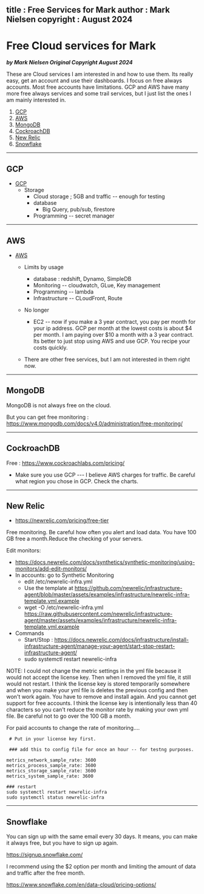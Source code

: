 
title : Free Services for Mark
author : Mark Nielsen
copyright : August 2024
---


Free Cloud services for Mark
==============================

_**by Mark Nielsen
Original Copyright August 2024**_


These are Cloud services I am interested in and how to use them. Its really easy, get an account and use their dashboards. I focus on free always accounts.
Most free accounts have limitations. GCP and AWS have many more free always services and some trail services, but I just list the ones I am mainly interested in. 

1. [GCP](#g)
2. [AWS](#a)
3. [MongoDB](#m)
4. [CockroachDB](#c)
5. [New Relic](#n)
6. [Snowflake](#s)


* * *
<a name=g></a>GCP
-----

* [GCP](https://cloud.google.com/free)
   * Storage
       * Cloud storage ; 5GB and traffic -- enough for testing
       * database
          * Big Query, pub/sub, firestore
       * Programming -- secret manager


* * *
<a name=a></a>AWS
-----

* [AWS](https://aws.amazon.com/free/?all-free-tier.sort-by=item.additionalFields.SortRank&all-free-tier.sort-order=asc&awsf.Free%20Tier%20Types=tier%23always-free&awsf.Free%20Tier%20Categories=*all)
   * Limits by usage  
       * database : redshift, Dynamo, SimpleDB
       * Monitoring -- cloudwatch, GLue, Key management
       * Programming -- lambda
       * Infrastructure -- CLoudFront, Route

   * No longer
      * EC2 -- now if you make a 3 year contract, you pay per month for your ip address. GCP per month at the lowest costs is about $4 per month.
      I am paying over $10 a month with a 3 year contract. Its better to just stop using AWS and use GCP. You recipe your costs quickly.
   * There are other free services, but I am not interested in them right now.



* * *
<a name=m></a>MongoDB
-----
MongoDB is not always free on the cloud.

But you can get free monitoring : https://www.mongodb.com/docs/v4.0/administration/free-monitoring/

* * *
<a name=c></a>CockroachDB
-----

Free : https://www.cockroachlabs.com/pricing/

* Make sure you use GCP --- I believe AWS charges for traffic. Be careful what region you chose in GCP. Check the charts. 


* * *
<a name=n></a>New Relic
-----

* https://newrelic.com/pricing/free-tier

Free monitoring. Be careful how often you alert and load data. You have 100 GB free a month.Reduce the checking of your servers.

Edit monitors:
* https://docs.newrelic.com/docs/synthetics/synthetic-monitoring/using-monitors/add-edit-monitors/
* In accounts: go to Synthetic Monitoring
    * edit /etc/newrelic-infra.yml
    * Use the template at https://github.com/newrelic/infrastructure-agent/blob/master/assets/examples/infrastructure/newrelic-infra-template.yml.example
    * wget -O /etc/newrelic-infra.yml https://raw.githubusercontent.com/newrelic/infrastructure-agent/master/assets/examples/infrastructure/newrelic-infra-template.yml.example
* Commands
    * Start/Stop : https://docs.newrelic.com/docs/infrastructure/install-infrastructure-agent/manage-your-agent/start-stop-restart-infrastructure-agent/
    * sudo systemctl restart newrelic-infra

NOTE: I could not change the metric settings in the yml file because it would not accept the license key. Then when I removed the yml file, it still would not restart.
I think the license key is stored temporarily somewhere and when you make your yml file is deletes the previous config and then won't work again. You have to remove
and install again. And you cannot get support for free accounts. I think the license key is intentionally less than 40 characters so you can't reduce the monitor rate by making your
own yml file. Be careful not to go over the 100 GB a month. 

For paid accounts to change the rate of monitoring....

```
 # Put in your license key first. 

 ### add this to config file for once an hour -- for testng purposes. 

metrics_network_sample_rate: 3600
metrics_process_sample_rate: 3600
metrics_storage_sample_rate: 3600
metrics_system_sample_rate: 3600

### restart
sudo systemctl restart newrelic-infra
sudo systemctl status newrelic-infra

```
* * *
<a name=s></a>Snowflake
-----
You can sign up with the same email every 30 days. It means, you can make it always free, but you have to sign up again. 

https://signup.snowflake.com/

I recommend using the $2 option per month and limiting the amount of data and traffic after the free month. 

https://www.snowflake.com/en/data-cloud/pricing-options/
